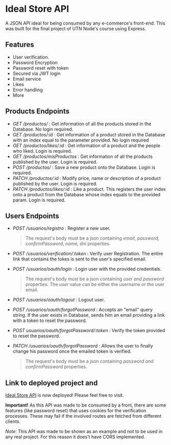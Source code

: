 # Ideal Store API

A JSON API ideal for being consumed by any e-commerce's front-end. This was built for the final project of UTN Node's course using Express.

## Features

- User verification.
- Password Encryption
- Password reset with token
- Secured via JWT login
- Email service
- Likes
- Error handling
- More

## Products Endpoints

- _GET /productos/_ : Get information of all the products stored in the Database. No login required.
- _GET /productos/:id_ : Get information of a product stored in the Database with an index equal to the parameter provided. No login required
- _GET /productos/likes/:id_ : Get information of a product and the people who liked. Login is required.
- _GET /productos/misProductos_ : Get information of all the products published by the user. Login is required.
- _POST /productos/_ : Save a new product onto the Database. Login is required.
- _PATCH /productos/:id_ : Modify price, name or description of a product published by the user. Login is required.
- _PATCH /productos/likes/:id_ : Like a product. This registers the user index onto a product from the Database whose index equals to the provided param. Login is required.

## Users Endpoints

- _POST /usuarios/registro_ : Register a new user.

  > The request's body must be a json containing _email, password, confirmPassword, name, dni_ properties.

- _POST /usuarios/verification/:token_ : Verify user Registration. The entire link that contains the tokes is sent to the user's specified email.
- _POST /usuarios/oauth/login_ : Login user with the provided credentials.

  > The request's body must be a json containing _user and password_ properties. The _user_ value can be either the username or the user email.

- _POST /usuarios/oauth/logout_ : Logout user.
- _POST /usuarios/oauth/forgotPassword_ : Accepts an "email" query string. If the user exists in Database, sends him an email providing a link with a token to reset the password.
- _POST usuarios/oauth/forgotPassword/:token_ : Verify the token provided to reset the password.
- _PATCH /usuarios/oauth/forgotPassword_ : Allows the user to finally change his password once the
  emailed token is verified.

  > The request's body must be a json containing _password and confirmPassword_ properties.

## Link to deployed project and

[Ideal Store API](https://idealstoreapi.herokuapp.com/) is now deployed! Please feel free to visit.

**Important!** As this API was made to be consumed by a front, there are some features (like password reset) that uses cookies for the verification processes. These may fail if the involved routes are fetched from different clients.

_Note_: This API was made to be shown as an example and not to be used in any real project. For this reason it does't have CORS implemented.

